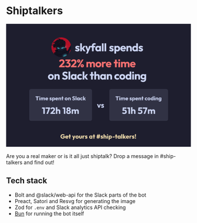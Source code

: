 # Shiptalkers

![image](https://raw.githubusercontent.com/SkyfallWasTaken/shiptalkers/refs/heads/main/shiptalkers.png)

Are you a real maker or is it all just shiptalk? Drop a message in #ship-talkers and find out!

## Tech stack

- Bolt and @slack/web-api for the Slack parts of the bot
- Preact, Satori and Resvg for generating the image
- Zod for `.env` and Slack analytics API checking
- [Bun](https://bun.sh) for running the bot itself
